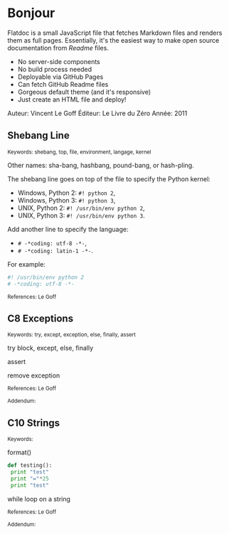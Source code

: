 Bonjour
=======

Flatdoc is a small JavaScript file that fetches Markdown files and renders them
as full pages. Essentially, it's the easiest
way to make open source documentation from *Readme* files.

 * No server-side components
 * No build process needed
 * Deployable via GitHub Pages
 * Can fetch GitHub Readme files
 * Gorgeous default theme (and it's responsive)
 * Just create an HTML file and deploy!

Auteur: Vincent Le Goff
Éditeur: Le Livre du Zéro
Année: 2011

## Shebang Line

<sub>Keywords: shebang, top, file, environment, langage, kernel</sub>

Other names: sha-bang, hashbang, pound-bang, or hash-pling.
 
The shebang line goes on top of the file to specify the Python kernel:

- Windows, Python 2: `#! python 2`,
- Windows, Python 3: `#! python 3`,
- UNIX, Python 2: `#! /usr/bin/env python 2`,
- UNIX, Python 3: `#! /usr/bin/env python 3`.

Add another line to specify the language:

- `# -*coding: utf-8 -*-`,
- `# -*coding: latin-1 -*-`.

For example:

```python
#! /usr/bin/env python 2
# -*coding: utf-8 -*-
```

<sub>References: Le Goff</sub>

## C8 Exceptions

<sub>Keywords: try, except, exception, else, finally, assert</sub>

try block, except, else, finally

assert

remove exception

<sub>References: Le Goff</sub>

<sub>Addendum: </sub>

## C10 Strings

<sub>Keywords: </sub>

format()

```python
def testing():
 print "test"
 print "="*25
 print "test"
```

while loop on a string

<sub>References: Le Goff</sub>

<sub>Addendum: </sub>
